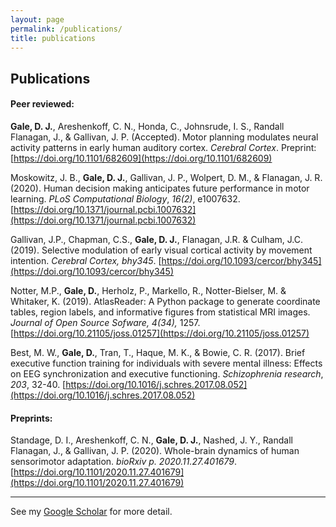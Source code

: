```yaml
---
layout: page
permalink: /publications/
title: publications
---
```


## Publications

#### Peer reviewed:

<b>Gale, D. J.</b>, Areshenkoff, C. N., Honda, C., Johnsrude, I. S., Randall Flanagan, J., & Gallivan, J. P. (Accepted). Motor planning modulates neural activity patterns in early human auditory cortex. *Cerebral Cortex*. Preprint: [https://doi.org/10.1101/682609](https://doi.org/10.1101/682609)

Moskowitz, J. B., <b>Gale, D. J.</b>, Gallivan, J. P., Wolpert, D. M., & Flanagan, J. R. (2020). Human decision making anticipates future performance in motor learning. *PLoS Computational Biology*, *16(2)*, e1007632. [https://doi.org/10.1371/journal.pcbi.1007632](https://doi.org/10.1371/journal.pcbi.1007632)

Gallivan, J.P., Chapman, C.S., <b>Gale, D. J.</b>, Flanagan, J.R. & Culham, J.C. (2019). Selective modulation of early visual cortical activity by movement intention. *Cerebral Cortex, bhy345*. [https://doi.org/10.1093/cercor/bhy345](https://doi.org/10.1093/cercor/bhy345)

Notter, M.P., <b>Gale, D.</b>, Herholz, P., Markello, R., Notter-Bielser, M. & Whitaker, K. (2019). AtlasReader: A Python package to generate coordinate tables, region labels, and informative figures from statistical MRI images. *Journal of Open Source Sofware, 4(34),* 1257. [https://doi.org/10.21105/joss.01257](https://doi.org/10.21105/joss.01257)

Best, M. W., <b>Gale, D.</b>, Tran, T., Haque, M. K., & Bowie, C. R. (2017). Brief executive function training for individuals with severe mental illness: Effects on EEG synchronization and executive functioning. *Schizophrenia research*, *203*, 32-40. [https://doi.org/10.1016/j.schres.2017.08.052](https://doi.org/10.1016/j.schres.2017.08.052)

#### Preprints:

Standage, D. I., Areshenkoff, C. N., <b>Gale, D. J.</b>, Nashed, J. Y., Randall Flanagan, J., & Gallivan, J. P. (2020). Whole-brain dynamics of human sensorimotor adaptation. *bioRxiv p. 2020.11.27.401679*. [https://doi.org/10.1101/2020.11.27.401679](https://doi.org/10.1101/2020.11.27.401679)

---

See my [Google Scholar](https://scholar.google.ca/citations?user=j2_4DmEAAAAJ&hl=en) for more detail.
